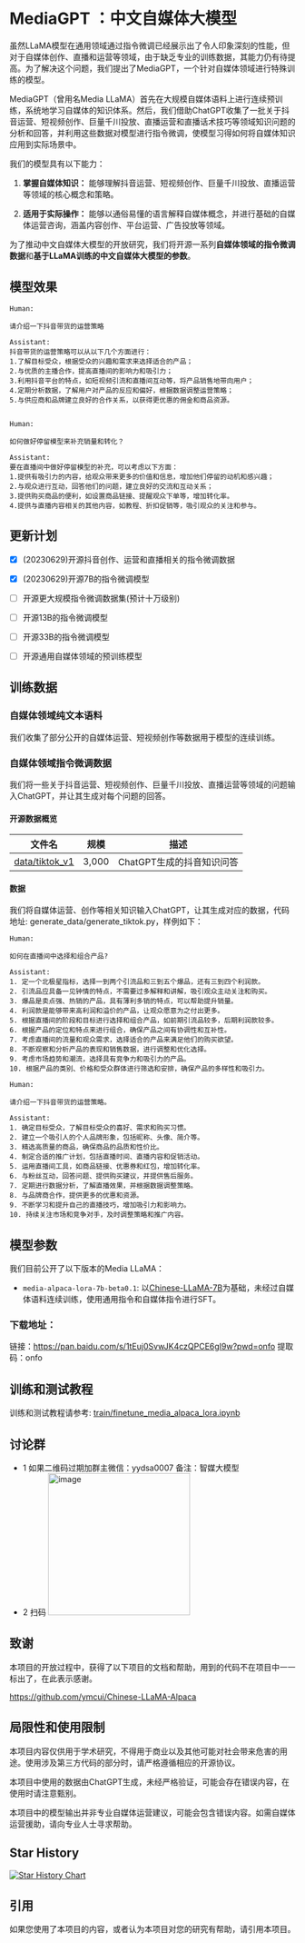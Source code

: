 # MediaGPT ：中文自媒体大模型

虽然LLaMA模型在通用领域通过指令微调已经展示出了令人印象深刻的性能，但对于自媒体创作、直播和运营等领域，由于缺乏专业的训练数据，其能力仍有待提高。为了解决这个问题，我们提出了MediaGPT，一个针对自媒体领域进行特殊训练的模型。

MediaGPT（曾用名Media LLaMA）首先在大规模自媒体语料上进行连续预训练，系统地学习自媒体的知识体系。然后，我们借助ChatGPT收集了一批关于抖音运营、短视频创作、巨量千川投放、直播运营和直播话术技巧等领域知识问题的分析和回答，并利用这些数据对模型进行指令微调，使模型习得如何将自媒体知识应用到实际场景中。

我们的模型具有以下能力：

1. **掌握自媒体知识：** 能够理解抖音运营、短视频创作、巨量千川投放、直播运营等领域的核心概念和策略。

2. **适用于实际操作：** 能够以通俗易懂的语言解释自媒体概念，并进行基础的自媒体运营咨询，涵盖内容创作、平台运营、广告投放等领域。

为了推动中文自媒体大模型的开放研究，我们将开源一系列**自媒体领域的指令微调数据**和**基于LLaMA训练的中文自媒体大模型的参数**。

## 模型效果

    Human:

    请介绍一下抖音带货的运营策略

    Assistant:
    抖音带货的运营策略可以从以下几个方面进行： 
    1.了解目标受众，根据受众的兴趣和需求来选择适合的产品；
    2.与优质的主播合作，提高直播间的影响力和吸引力；
    3.利用抖音平台的特点，如短视频引流和直播间互动等，将产品销售地带向用户；
    4.定期分析数据，了解用户对产品的反应和偏好，根据数据调整运营策略；
    5.与供应商和品牌建立良好的合作关系，以获得更优惠的佣金和商品资源。


    Human:

    如何做好停留模型来补充销量和转化？

    Assistant:
    要在直播间中做好停留模型的补充，可以考虑以下方面：
    1.提供有吸引力的内容，给观众带来更多的价值和信息，增加他们停留的动机和感兴趣；
    2.与观众进行互动，回答他们的问题，建立良好的交流和互动关系；
    3.提供购买商品的便利，如设置商品链接、提醒观众下单等，增加转化率。
    4.提供与直播内容相关的其他内容，如教程、折扣促销等，吸引观众的关注和参与。



## 更新计划

- [x] (20230629)开源抖音创作、运营和直播相关的指令微调数据

- [x] (20230629)开源7B的指令微调模型

- [ ] 开源更大规模指令微调数据集(预计十万级别)
- [ ] 开源13B的指令微调模型
- [ ] 开源33B的指令微调模型
- [ ] 开源通用自媒体领域的预训练模型

## 训练数据

### 自媒体领域纯文本语料

我们收集了部分公开的自媒体运营、短视频创作等数据用于模型的连续训练。

### 自媒体领域指令微调数据

我们将一些关于抖音运营、短视频创作、巨量千川投放、直播运营等领域的问题输入ChatGPT，并让其生成对每个问题的回答。

#### 开源数据概览
| 文件名                | 规模    | 描述               |
|--------------------|-------|------------------|
| [data/tiktok_v1](https://github.com/IMOSR/Media-LLaMA/tree/master/data/tiktok_v1) | 3,000 | ChatGPT生成的抖音知识问答 |


#### 数据
我们将自媒体运营、创作等相关知识输入ChatGPT，让其生成对应的数据，代码地址: generate_data/generate_tiktok.py，样例如下：

    Human:

    如何在直播间中选择和组合产品?

    Assistant:
    1. 定一个北极星指标，选择一到两个引流品和三到五个爆品，还有三到四个利润款。
    2. 引流品应具备一见钟情的特点，不需要过多解释和讲解，吸引观众主动关注和购买。
    3. 爆品是卖点强、热销的产品，具有薄利多销的特点，可以帮助提升销量。
    4. 利润款是能够带来高利润和溢价的产品，让观众愿意为之付出更多。
    5. 根据直播间的阶段和目标进行选择和组合产品，如前期引流品较多，后期利润款较多。
    6. 根据产品的定位和特点来进行组合，确保产品之间有协调性和互补性。
    7. 考虑直播间的流量和观众需求，选择适合的产品来满足他们的购买欲望。
    8. 不断观察和分析产品的表现和销售数据，进行调整和优化选择。
    9. 考虑市场趋势和潮流，选择具有竞争力和吸引力的产品。
    10. 根据产品的类别、价格和受众群体进行筛选和安排，确保产品的多样性和吸引力。

    Human:

    请介绍一下抖音带货的运营策略。

    Assistant:
    1. 确定目标受众，了解目标受众的喜好、需求和购买习惯。
    2. 建立一个吸引人的个人品牌形象，包括昵称、头像、简介等。
    3. 精选高质量的商品，确保商品的品质和性价比。
    4. 制定合适的推广计划，包括直播时间、直播内容和促销活动。
    5. 运用直播间工具，如商品链接、优惠券和红包，增加转化率。
    6. 与粉丝互动，回答问题、提供购买建议，并提供售后服务。
    7. 定期进行数据分析，了解直播效果，并根据数据调整策略。
    8. 与品牌商合作，提供更多的优惠和资源。
    9. 不断学习和提升自己的直播技巧，增加吸引力和影响力。
    10. 持续关注市场和竞争对手，及时调整策略和推广内容。
  
  
    
## 模型参数

我们目前公开了以下版本的Media LLaMA：
* `media-alpaca-lora-7b-beta0.1`: 以[Chinese-LLaMA-7B](https://github.com/ymcui/Chinese-LLaMA-Alpaca)为基础，未经过自媒体语料连续训练，使用通用指令和自媒体指令进行SFT。

### 下载地址：
链接：https://pan.baidu.com/s/1tEuj0SvwJK4czQPCE6gI9w?pwd=onfo 
提取码：onfo

## 训练和测试教程

训练和测试教程请参考: [train/finetune_media_alpaca_lora.ipynb](https://github.com/IMOSR/Media-LLaMA/tree/master/train/finetune_media_alpaca_lora.ipynb)


## 讨论群

* 1 如果二维码过期加群主微信：yydsa0007 备注：智媒大模型
* 2 扫码
  <img width="250" alt="image" src="https://github.com/IMOSR/MediaGPT/assets/137986664/fcb7ccdf-463b-4b75-b259-a9b111120cdc">



## 致谢

本项目的开放过程中，获得了以下项目的文档和帮助，用到的代码不在项目中一一标出了，在此表示感谢。

https://github.com/ymcui/Chinese-LLaMA-Alpaca


## 局限性和使用限制

本项目内容仅供用于学术研究，不得用于商业以及其他可能对社会带来危害的用途。使用涉及第三方代码的部分时，请严格遵循相应的开源协议。

本项目中使用的数据由ChatGPT生成，未经严格验证，可能会存在错误内容，在使用时请注意甄别。

本项目中的模型输出并非专业自媒体运营建议，可能会包含错误内容。如需自媒体运营援助，请向专业人士寻求帮助。

## Star History

[![Star History Chart](https://api.star-history.com/svg?repos=IMOSR/Media-LLaMA&type=Date)](https://star-history.com/#IMOSR/Media-LLaMA&Date)

## 引用

如果您使用了本项目的内容，或者认为本项目对您的研究有帮助，请引用本项目。

